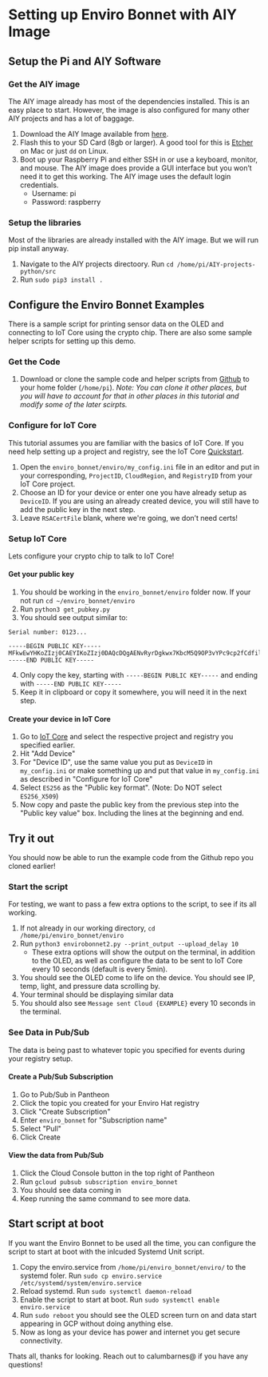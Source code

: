 # Setting up Enviro Bonnet with AIY Image

## Setup the Pi and AIY Software
### Get the AIY image
The AIY image already has most of the dependencies installed. This is an easy place to start. However, the image is also configured for many other AIY projects and has a lot of baggage.

1. Download the AIY Image available from [here](https://drive.google.com/corp/drive/u/0/folders/1u66FKftzIi0d3KTf-cfEc7Ybu51N8-o3).
2. Flash this to your SD Card (8gb or larger). A good tool for this is [Etcher](https://etcher.io/) on Mac or just `dd` on Linux. 
3. Boot up your Raspberry Pi and either SSH in or use a keyboard, monitor, and mouse. The AIY image does provide a GUI interface but you won’t need it to get this working. The AIY image uses the default login credentials.
	- Username: pi
	- Password: raspberry


### Setup the libraries
Most of the libraries are already installed with the AIY image. But we will run pip install anyway.

1. Navigate to the AIY projects directoory. Run `cd /home/pi/AIY-projects-python/src`
2. Run `sudo pip3 install .`

## Configure the Enviro Bonnet Examples
There is a sample script for printing sensor data on the OLED and connecting to IoT Core using the crypto chip. There are also some sample helper scripts for setting up this demo.

### Get the Code
1. Download or clone the sample code and helper scripts from [Github](https://github.com/chut/enviro_bonnet) to your home folder (`/home/pi`). *Note: You can clone it other places, but you will have to account for that in other places in this tutorial and modify some of the later scirpts.*

### Configure for IoT Core
This tutorial assumes you are familiar with the basics of IoT Core. If you need help setting up a project and registry, see the IoT Core [Quickstart](https://cloud.google.com/iot/docs/quickstart).

1. Open the `enviro_bonnet/enviro/my_config.ini` file in an editor and put in your corresponding, `ProjectID`, `CloudRegion`, and `RegistryID` from your IoT Core project.
2. Choose an ID for your device or enter one you have already setup as `DeviceID`. If you are using an already created device, you will still have to add the public key in the next step.
3. Leave `RSACertFile` blank, where we're going, we don’t need certs!

### Setup IoT Core
Lets configure your crypto chip to talk to IoT Core!

#### Get your public key
1. You should be working in the `enviro_bonnet/enviro` folder now. If your not run `cd ~/enviro_bonnet/enviro`
2. Run `python3 get_pubkey.py`
3. You should see output similar to:

```
Serial number: 0123...

-----BEGIN PUBLIC KEY-----
MFkwEwYHKoZIzj0CAEYIKoZIzj0DAQcDQgAENvRyrDgkwx7KbcM5Q9OP3vYPc9cp2fCdfil9r5pnXZgirRBu9mcxBEAvmDkP7g4u0BHNADx8hiM62Da2uBLBiA==
-----END PUBLIC KEY-----
```

4. Only copy the key, starting with `-----BEGIN PUBLIC KEY-----` and ending with `-----END PUBLIC KEY-----`
5. Keep it in clipboard or copy it somewhere, you will need it in the next step.


#### Create your device in IoT Core
1. Go to [IoT Core](https://pantheon.corp.google.com/iot) and select the respective project and registry you specified earlier.
2. Hit "Add Device"
3. For "Device ID", use the same value you put as `DeviceID` in `my_config.ini` or make something up and put that value in `my_config.ini` as described in "Configure for IoT Core"
4. Select `ES256` as the "Public key format". (Note: Do NOT select `ES256_X509`)
5. Now copy and paste the public key from the previous step into the "Public key value" box. Including the lines at the beginning and end.

## Try it out
You should now be able to run the example code from the Github repo you cloned earlier!

### Start the script
For testing, we want to pass a few extra options to the script, to see if its all working.

1. If not already in our working directory, `cd /home/pi/enviro_bonnet/enviro`
2. Run `python3 envirobonnet2.py --print_output --upload_delay 10`
	- These extra options will show the output on the terminal, in addition to the OLED, as well as configure the data to be sent to IoT Core every 10 seconds (default is every 5min).
3. You should see the OLED come to life on the device. You should see IP, temp, light, and pressure data scrolling by.
4. Your terminal should be displaying similar data
5. You should also see `Message sent Cloud {EXAMPLE}` every 10 seconds in the terminal.


### See Data in Pub/Sub
The data is being past to whatever topic you specified for events during your registry setup.

#### Create a Pub/Sub Subscription
1. Go to Pub/Sub in Pantheon
2. Click the topic you created for your Enviro Hat registry
3. Click "Create Subscription"
4. Enter `enviro_bonnet` for "Subscription name"
5. Select "Pull"
6. Click Create

#### View the data from Pub/Sub

1. Click the Cloud Console button in the top right of Pantheon
2. Run `gcloud pubsub subscription enviro_bonnet`
3. You should see data coming in 
4. Keep running the same command to see more data. 


## Start script at boot
If you want the Enviro Bonnet to be used all the time, you can configure the script to start at boot with the inlcuded Systemd Unit script.


1. Copy the enviro.service from `/home/pi/enviro_bonnet/enviro/` to the systemd foler. Run `sudo cp enviro.service /etc/systemd/system/enviro.service`
2. Reload systemd. Run `sudo systemctl daemon-reload`
3. Enable the script to start at boot. Run `sudo systemctl enable enviro.service`
4. Run `sudo reboot` you should see the OLED screen turn on and data start appearing in GCP without doing anything else. 
5. Now as long as your device has power and internet you get secure connectivity. 


Thats all, thanks for looking. Reach out to calumbarnes@ if you have any questions!
